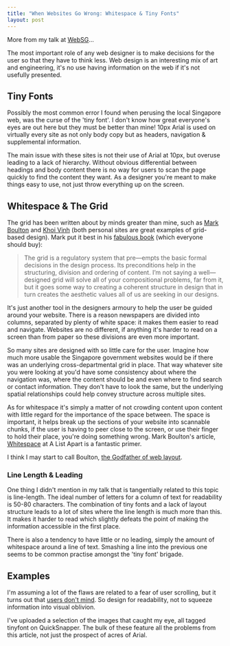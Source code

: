 ```yaml
---
title: "When Websites Go Wrong: Whitespace & Tiny Fonts"
layout: post
---
```


More from my talk at [WebSG](http://websg.org)...

The most important role of any web designer is to make decisions for the user so that they have to think less. Web design is an interesting mix of art and engineering, it's no use having information on the web if it's not usefully presented.

## Tiny Fonts

Possibly the most common error I found when perusing the local Singapore web, was the curse of the 'tiny font'. I don't know how great everyone's eyes are out here but they must be better than mine! 10px Arial is used on virtually every site as not only body copy but as headers, navigation & supplemental information.

The main issue with these sites is not their use of Arial at 10px, but overuse leading to a lack of hierarchy. Without obvious differential between headings and body content there is no way for users to scan the page quickly to find the content they want. As a designer you're meant to make things easy to use, not just throw everything up on the screen.

## Whitespace & The Grid

The grid has been written about by minds greater than mine, such as [Mark Boulton](http://markboulton.co.uk) and [Khoi Vinh](http://subtraction.com) (both personal sites are great examples of grid-based design). Mark put it best in his [fabulous book](http://fivesimplesteps.co.uk) (which everyone should buy):

> The grid is a regulatory system that pre—empts the basic formal decisions in the design process. Its preconditions help in the structuring, division and ordering of content. I’m not saying a well—designed grid will solve all of your compositional problems, far from it, but it goes some way to creating a coherent structure in design that in turn creates the aesthetic values all of us are seeking in our designs.

It's just another tool in the designers armoury to help the user be guided around your website. There is a reason newspapers are divided into columns, separated by plenty of white space: it makes them easier to read and navigate. Websites are no different, if anything it's harder to read on a screen than from paper so these divisions are even more important.

So many sites are designed with so little care for the user. Imagine how much more usable the Singapore government websites would be if there was an underlying cross-departmental grid in place. That way whatever site you were looking at you'd have some consistency about where the navigation was, where the content should be and even where to find search or contact information. They don't have to look the same, but the underlying spatial relationships could help convey structure across multiple sites.

As for whitespace it's simply a matter of not crowding content upon content with little regard for the importance of the space between. The space is important, it helps break up the sections of your website into scannable chunks, if the user is having to peer close to the screen, or use their finger to hold their place, you're doing something wrong. Mark Boulton's article, [Whitespace](http://www.alistapart.com/articles/whitespace/) at A List Apart is a fantastic primer.

I think I may start to call Boulton, [the Godfather of web layout](http://markboulton.co.uk).

### Line Length & Leading

One thing I didn't mention in my talk that is tangentially related to this topic is line-length. The ideal number of letters for a column of text for readability is 50-80 characters. The combination of tiny fonts and a lack of layout structure leads to a lot of sites where the line length is much more than this. It makes it harder to read which slightly defeats the point of making the information accessible in the first place.

There is also a tendency to have little or no leading, simply the amount of whitespace around a line of text. Smashing a line into the previous one seems to be common practise amongst the 'tiny font' brigade.

## Examples

I'm assuming a lot of the flaws are related to a fear of user scrolling, but it turns out that [users don't mind](http://blog.clicktale.com/2007/10/05/clicktale-scrolling-research-report-v20-part-1-visibility-and-scroll-reach/). So design for readability, not to squeeze information into visual oblivion.

I've uploaded a selection of the images that caught my eye, all tagged tinyfont on QuickSnapper. The bulk of these feature all the problems from this article, not just the prospect of acres of Arial.

